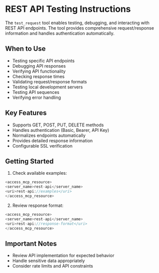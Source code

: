 # REST API Testing Instructions

The `test_request` tool enables testing, debugging, and interacting with REST API endpoints. The tool provides comprehensive request/response information and handles authentication automatically.

## When to Use

- Testing specific API endpoints
- Debugging API responses
- Verifying API functionality
- Checking response times
- Validating request/response formats
- Testing local development servers
- Testing API sequences
- Verifying error handling

## Key Features

- Supports GET, POST, PUT, DELETE methods
- Handles authentication (Basic, Bearer, API Key)
- Normalizes endpoints automatically
- Provides detailed response information
- Configurable SSL verification

## Getting Started

1. Check available examples:
```typescript
<access_mcp_resource>
<server_name>rest-api</server_name>
<uri>rest-api://examples</uri>
</access_mcp_resource>
```

2. Review response format:
```typescript
<access_mcp_resource>
<server_name>rest-api</server_name>
<uri>rest-api://response-format</uri>
</access_mcp_resource>
```

## Important Notes

- Review API implementation for expected behavior
- Handle sensitive data appropriately
- Consider rate limits and API constraints
